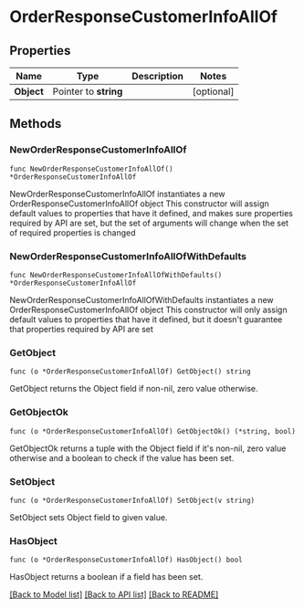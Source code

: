 # OrderResponseCustomerInfoAllOf

## Properties

Name | Type | Description | Notes
------------ | ------------- | ------------- | -------------
**Object** | Pointer to **string** |  | [optional] 

## Methods

### NewOrderResponseCustomerInfoAllOf

`func NewOrderResponseCustomerInfoAllOf() *OrderResponseCustomerInfoAllOf`

NewOrderResponseCustomerInfoAllOf instantiates a new OrderResponseCustomerInfoAllOf object
This constructor will assign default values to properties that have it defined,
and makes sure properties required by API are set, but the set of arguments
will change when the set of required properties is changed

### NewOrderResponseCustomerInfoAllOfWithDefaults

`func NewOrderResponseCustomerInfoAllOfWithDefaults() *OrderResponseCustomerInfoAllOf`

NewOrderResponseCustomerInfoAllOfWithDefaults instantiates a new OrderResponseCustomerInfoAllOf object
This constructor will only assign default values to properties that have it defined,
but it doesn't guarantee that properties required by API are set

### GetObject

`func (o *OrderResponseCustomerInfoAllOf) GetObject() string`

GetObject returns the Object field if non-nil, zero value otherwise.

### GetObjectOk

`func (o *OrderResponseCustomerInfoAllOf) GetObjectOk() (*string, bool)`

GetObjectOk returns a tuple with the Object field if it's non-nil, zero value otherwise
and a boolean to check if the value has been set.

### SetObject

`func (o *OrderResponseCustomerInfoAllOf) SetObject(v string)`

SetObject sets Object field to given value.

### HasObject

`func (o *OrderResponseCustomerInfoAllOf) HasObject() bool`

HasObject returns a boolean if a field has been set.


[[Back to Model list]](../README.md#documentation-for-models) [[Back to API list]](../README.md#documentation-for-api-endpoints) [[Back to README]](../README.md)



